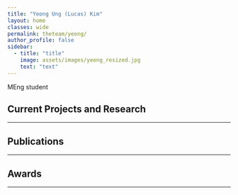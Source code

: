 ```yaml
---
title: "Yeong Ung (Lucas) Kim"
layout: home
classes: wide
permalink: theteam/yeong/
author_profile: false
sidebar:
  - title: "title"
    image: assets/images/yeong_resized.jpg
    text: "text"
---
```


MEng student
## Current Projects and Research
---

## Publications
---

## Awards
---
